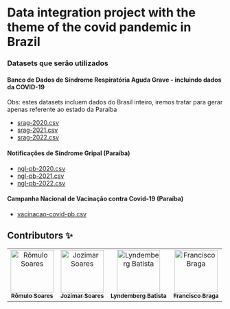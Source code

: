 # Data integration project with the theme of the covid pandemic in Brazil


### Datasets que serão utilizados

#### Banco de Dados de Síndrome Respiratória Aguda Grave - incluindo dados da COVID-19
Obs: estes datasets incluem dados do Brasil inteiro, iremos tratar para gerar apenas referente ao estado da Paraíba
- [srag-2020.csv](https://s3.sa-east-1.amazonaws.com/ckan.saude.gov.br/SRAG/2020/INFLUD20-14-11-2022.csv)
- [srag-2021.csv](https://s3.sa-east-1.amazonaws.com/ckan.saude.gov.br/SRAG/2021/INFLUD21-14-11-2022.csv)
- [srag-2022.csv](https://s3.sa-east-1.amazonaws.com/ckan.saude.gov.br/SRAG/2022/INFLUD22-14-11-2022.csv)

#### Notificações de Síndrome Gripal (Paraíba)
- [ngl-pb-2020.csv](https://s3.sa-east-1.amazonaws.com/ckan.saude.gov.br/SGL/2020/uf=PB/lote=1/part-00000-0508a0cd-d93a-42d4-b285-50673d466ef5.c000.csv)
- [ngl-pb-2021.csv](https://s3.sa-east-1.amazonaws.com/ckan.saude.gov.br/SGL/2021/uf=PB/lote=1/part-00000-8ddd7426-a19e-4f50-8160-9ca367d9f665.c000.csv)
- [ngl-pb-2022.csv](https://s3.sa-east-1.amazonaws.com/ckan.saude.gov.br/SGL/2022/uf=PB/lote=1/part-00000-766fb4c6-b9e8-4dc3-89c5-6e0570abf69b.c000.csv)

#### Campanha Nacional de Vacinação contra Covid-19 (Paraíba)
- [vacinacao-covid-pb.csv](https://s3.sa-east-1.amazonaws.com/ckan.saude.gov.br/SIPNI/COVID/uf/uf%3DPB/part-00000-5081cb2c-6220-4b82-9e45-531c3ba948d7.c000.csv)



## Contributors ✨
<table>
  <tbody>
    <tr>
      <td align="center"><a href="https://github.com/romulo-soares"><img src="https://avatars.githubusercontent.com/u/16957232?v=3?s=100" width="100px;" alt="Rômulo Soares"/><br /><sub><b>Rômulo Soares</b></sub></a><br /></td>
<td align="center"><a href="https://github.com/Jozymar"><img src="https://avatars.githubusercontent.com/u/19935729?v=3?s=100" width="100px;" alt="Jozimar Soares"/><br /><sub><b>Jozimar Soares</b></sub></a><br /></td>
      <td align="center"><a href="https://github.com/lyndemberg"><img src="https://avatars.githubusercontent.com/u/19334619?v=3?s=100" width="100px;" alt="Lyndemberg Batista"/><br /><sub><b>Lyndemberg Batista</b></sub></a><br /></td>
      <td align="center"><a href="https://github.com/fcobbraga"><img src="https://avatars.githubusercontent.com/u/4456149?v=3?s=100" width="100px;" alt="Francisco Braga"/><br /><sub><b>Francisco Braga</b></sub></a><br /></td>
     </tr>
   </tbody>
 </table>
